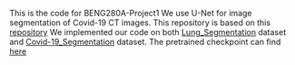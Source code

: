 This is the code for BENG280A-Project1
We use U-Net for image segmentation of Covid-19 CT images.
This repository is based on this [repository](https://github.com/milesial/Pytorch-UNet)
We implemented our code on both [Lung_Segmentation](https://www.kaggle.com/datasets/kmader/finding-lungs-in-ct-data) dataset and [Covid-19_Segmentation](https://www.kaggle.com/datasets/andrewmvd/covid19-ct-scans) dataset.
The pretrained checkpoint can find [here](https://drive.google.com/file/d/1uiw3SciLJfj_kFQoBcgXEo68lcVAuKdr/view?usp=sharing)